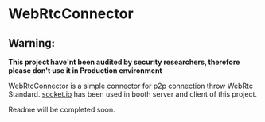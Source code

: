 # WebRtcConnector

## Warning:
**This project have'nt been audited by security researchers, therefore please don't use it in Production environment**

WebRtcConnector is a simple connector for p2p connection throw WebRtc Standard. [socket.io](https://socket.io) has been used in booth server and client of this project.

Readme will be completed soon.